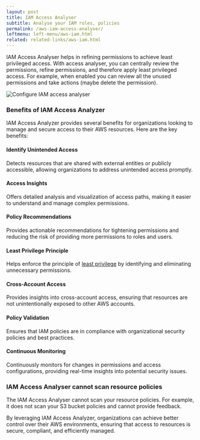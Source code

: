 ```yaml
---
layout: post
title: IAM Access Analyser
subtitle: Analyse your IAM roles, policies
permalink: /aws-iam-access-analyser/
leftmenu: left-menu/aws-iam.html
related: related-links/aws-iam.html
---
```


IAM Access Analyser helps in refining permissions to achieve least privileged access. With access analyser, you can centrally review the permissions, refine permissions, and therefore apply least privileged access. For example, when enabled you can review all the unused permissions and take actions (maybe delete the permission).

![Configure IAM access analyser](https://shajam-s3.s3.amazonaws.com/images/aws/iam/access-analyser.png)

### Benefits of IAM Access Analyzer
IAM Access Analyzer provides several benefits for organizations looking to manage and secure access to their AWS resources. Here are the key benefits:

#### Identify Unintended Access
Detects resources that are shared with external entities or publicly accessible, allowing organizations to address unintended access promptly.

#### Access Insights
Offers detailed analysis and visualization of access paths, making it easier to understand and manage complex permissions.

#### Policy Recommendations
Provides actionable recommendations for tightening permissions and reducing the risk of providing more permissions to roles and users.

#### Least Privilege Principle
Helps enforce the principle of [least privilege](/aws-iam-least-privilege/) by identifying and eliminating unnecessary permissions.

#### Cross-Account Access
Provides insights into cross-account access, ensuring that resources are not unintentionally exposed to other AWS accounts.

#### Policy Validation
Ensures that IAM policies are in compliance with organizational security policies and best practices.

#### Continuous Monitoring
Continuously monitors for changes in permissions and access configurations, providing real-time insights into potential security issues.

### IAM Access Analyser cannot scan resource policies
The IAM Access Analyser cannot scan your resource policies. For example, it does not scan your S3 bucket policies and cannot provide feedback. 

By leveraging IAM Access Analyzer, organizations can achieve better control over their AWS environments, ensuring that access to resources is secure, compliant, and efficiently managed.
